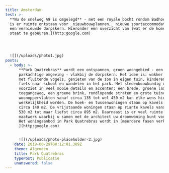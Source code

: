 ```yaml
---
title: Amsterdam
test: >-
  **Nu de snelweg A9 is omgelegd** - met een royale bocht rondom Badhoevedorp -
  is er ruimte ontstaan voor _nieuwbouwplannen,_ nieuwe sportaccommodaties en
  een vernieuwde dorpskern. Hieronder een overzicht van [wat er de komende jaren
  staat te gebeuren.](http:google.com)




  ![](/uploads/photo1.jpg)
posts:
  - body: >-
      **Park Quatrebras** wordt een ontspannen, groen woongebied - een fijne,
      parkachtige omgeving - vlakbij de dorpskern. Het idee is: wakker worden
      met fluitende vogels, genieten van de zon in eigen tuin, kinderen op de
      fiets naar school en wandelen in het park. Het stedenbouwkundig ontwerp
      voorziet in veel mooie details en accenten: een brede, groene laan als
      toegangsweg, een groene brink, rondlopende straten en grote tuinen. Met
      woonoppervlakten vanaf circa 135 tot wel 450 m2 kan elke wens hier
      werkelijkheid worden. De hoek- en tussenwoningen staan op kavels vanaf
      circa 140 m2. De vrijstaande woningen staan op riante kavels vanaf circa
      530 m2 tot maar liefst circa 895 m2. Daarnaast is er veel ruimte voor
      maatwerk waarbij u samen met de architect uw droomwoning kunt vormgeven.
      Het woningaanbod in Park Quatrebras wordt in [meerdere fasen verkocht.
      ](http:google.com)


      ![](/uploads/photo-placeholder-2.jpg)
    date: 2019-08-29T08:12:01.389Z
    theme: Algemeen
    title: Park Quatrebras
    typePost: Publicatie
    unanswered: false
---
```


